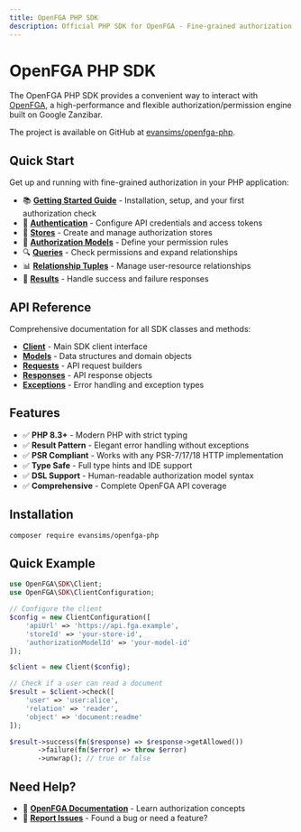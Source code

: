 ```yaml
---
title: OpenFGA PHP SDK
description: Official PHP SDK for OpenFGA - Fine-grained authorization made simple
---
```


# OpenFGA PHP SDK

The OpenFGA PHP SDK provides a convenient way to interact with [OpenFGA](https://openfga.dev), a high-performance and flexible authorization/permission engine built on Google Zanzibar.

The project is available on GitHub at [evansims/openfga-php](https://github.com/evansims/openfga-php).

## Quick Start

Get up and running with fine-grained authorization in your PHP application:

- 📚 **[Getting Started Guide](GettingStarted.md)** - Installation, setup, and your first authorization check
- 🔐 **[Authentication](Authentication.md)** - Configure API credentials and access tokens
- 🏪 **[Stores](Stores.md)** - Create and manage authorization stores
- 📝 **[Authorization Models](AuthorizationModels.md)** - Define your permission rules
- 🔍 **[Queries](Queries.md)** - Check permissions and expand relationships
- 📊 **[Relationship Tuples](RelationshipTuples.md)** - Manage user-resource relationships
- 🎯 **[Results](Results.md)** - Handle success and failure responses

## API Reference

Comprehensive documentation for all SDK classes and methods:

- **[Client](API/Client.md)** - Main SDK client interface
- **[Models](API/Models/)** - Data structures and domain objects
- **[Requests](API/Requests/)** - API request builders
- **[Responses](API/Responses/)** - API response objects
- **[Exceptions](API/Exceptions/)** - Error handling and exception types

## Features

- ✅ **PHP 8.3+** - Modern PHP with strict typing
- ✅ **Result Pattern** - Elegant error handling without exceptions
- ✅ **PSR Compliant** - Works with any PSR-7/17/18 HTTP implementation
- ✅ **Type Safe** - Full type hints and IDE support
- ✅ **DSL Support** - Human-readable authorization model syntax
- ✅ **Comprehensive** - Complete OpenFGA API coverage

## Installation

```bash
composer require evansims/openfga-php
```

## Quick Example

```php
use OpenFGA\SDK\Client;
use OpenFGA\SDK\ClientConfiguration;

// Configure the client
$config = new ClientConfiguration([
    'apiUrl' => 'https://api.fga.example',
    'storeId' => 'your-store-id',
    'authorizationModelId' => 'your-model-id'
]);

$client = new Client($config);

// Check if a user can read a document
$result = $client->check([
    'user' => 'user:alice',
    'relation' => 'reader',
    'object' => 'document:readme'
]);

$result->success(fn($response) => $response->getAllowed())
       ->failure(fn($error) => throw $error)
       ->unwrap(); // true or false
```

## Need Help?

- 📖 **[OpenFGA Documentation](https://openfga.dev/docs)** - Learn authorization concepts
- 🐛 **[Report Issues](https://github.com/evansims/openfga-php/issues)** - Found a bug or need a feature?
